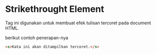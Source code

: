 # Strikethrought Element

Tag ini digunakan untuk membuat efek tulisan tercoret pada document HTML.

berikut contoh penerapan-nya

```html
<s>Kata ini akan ditampilkan tercoret.</s>
```
